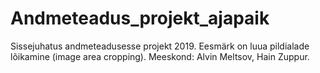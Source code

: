 # Andmeteadus_projekt_ajapaik
Sissejuhatus andmeteadusesse projekt 2019. Eesmärk on luua pildialade lõikamine (image area cropping). Meeskond: Alvin Meltsov, Hain Zuppur.
